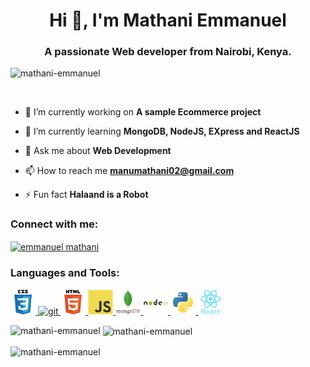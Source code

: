 <h1 align="center">Hi 👋, I'm Mathani Emmanuel</h1>
<h3 align="center">A passionate Web developer from Nairobi, Kenya.</h3>

<p align="left"> <img src="https://komarev.com/ghpvc/?username=mathani-emmanuel&label=Profile%20views&color=0e75b6&style=flat" alt="mathani-emmanuel" /> </p>

<p align="left"> <a href="https://twitter.com/" target="blank"><img src="https://img.shields.io/twitter/follow/?logo=twitter&style=for-the-badge" alt="" /></a> </p>

- 🔭 I’m currently working on **A sample Ecommerce project**

- 🌱 I’m currently learning **MongoDB, NodeJS, EXpress and ReactJS**

- 💬 Ask me about **Web Development**

- 📫 How to reach me **manumathani02@gmail.com**

- ⚡ Fun fact **Halaand is a Robot**

<h3 align="left">Connect with me:</h3>
<p align="left">
<a href="https://linkedin.com/in/emmanuel mathani" target="blank"><img align="center" src="https://raw.githubusercontent.com/rahuldkjain/github-profile-readme-generator/master/src/images/icons/Social/linked-in-alt.svg" alt="emmanuel mathani" height="30" width="40" /></a>
</p>

<h3 align="left">Languages and Tools:</h3>
<p align="left"> <a href="https://www.w3schools.com/css/" target="_blank" rel="noreferrer"> <img src="https://raw.githubusercontent.com/devicons/devicon/master/icons/css3/css3-original-wordmark.svg" alt="css3" width="40" height="40"/> </a> <a href="https://git-scm.com/" target="_blank" rel="noreferrer"> <img src="https://www.vectorlogo.zone/logos/git-scm/git-scm-icon.svg" alt="git" width="40" height="40"/> </a> <a href="https://www.w3.org/html/" target="_blank" rel="noreferrer"> <img src="https://raw.githubusercontent.com/devicons/devicon/master/icons/html5/html5-original-wordmark.svg" alt="html5" width="40" height="40"/> </a> <a href="https://developer.mozilla.org/en-US/docs/Web/JavaScript" target="_blank" rel="noreferrer"> <img src="https://raw.githubusercontent.com/devicons/devicon/master/icons/javascript/javascript-original.svg" alt="javascript" width="40" height="40"/> </a> <a href="https://www.mongodb.com/" target="_blank" rel="noreferrer"> <img src="https://raw.githubusercontent.com/devicons/devicon/master/icons/mongodb/mongodb-original-wordmark.svg" alt="mongodb" width="40" height="40"/> </a> <a href="https://nodejs.org" target="_blank" rel="noreferrer"> <img src="https://raw.githubusercontent.com/devicons/devicon/master/icons/nodejs/nodejs-original-wordmark.svg" alt="nodejs" width="40" height="40"/> </a> <a href="https://www.python.org" target="_blank" rel="noreferrer"> <img src="https://raw.githubusercontent.com/devicons/devicon/master/icons/python/python-original.svg" alt="python" width="40" height="40"/> </a> <a href="https://reactjs.org/" target="_blank" rel="noreferrer"> <img src="https://raw.githubusercontent.com/devicons/devicon/master/icons/react/react-original-wordmark.svg" alt="react" width="40" height="40"/> </a> </p>

<p><img align="left" src="https://github-readme-stats.vercel.app/api/top-langs?username=mathani-emmanuel&show_icons=true&locale=en&layout=compact" alt="mathani-emmanuel" /></p>

<p>&nbsp;<img align="center" src="https://github-readme-stats.vercel.app/api?username=mathani-emmanuel&show_icons=true&locale=en" alt="mathani-emmanuel" /></p>

<p><img align="center" src="https://github-readme-streak-stats.herokuapp.com/?user=mathani-emmanuel&" alt="mathani-emmanuel" /></p>
